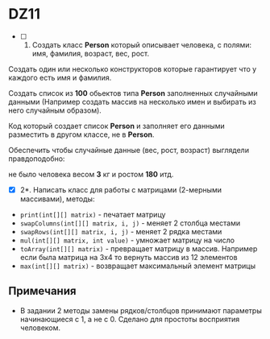 # DZ11

- [ ] 1. Создать класс **Person** который описывает человека, с полями: имя, фамилия, возраст, вес, рост.

Создать один или несколько конструкторов которые гарантирует что у каждого есть имя и фамилия.

Создать список из **100** обьектов типа **Person** заполненных случайными данными (Например создать массив на несколько имен и выбирать из него случайным образом).

Код который создает список **Person** и заполняет его данными разместить в другом классе, не в **Person**.

Обеспечить чтобы случайные данные (вес, рост, возраст) выглядели правдоподобно:

не было человека весом **3** кг и ростом **180** итд.

- [x] 2*. Написать класс для работы с матрицами (2-мерными массивами), методы:

- ```print(int[][] matrix)``` - печатает матрицу
- ```swapColumns(int[][] matrix, i, j)``` - меняет 2 столбца местами
- ```swapRows(int[][] matrix, i, j)``` - меняет 2 рядка местами
- ```mul(int[][] matrix, int value)``` - умножает матрицу на число
- ```toArray(int[][] matrix)``` - превращает матрицу в массив. Например если была матрица на 3x4 то вернуть массив из 12 элементов
- ```max(int[][] matrix)``` - возвращает максимальный элемент матрицы

## Примечания

- В задании 2 методы замены рядков/столбцов принимают параметры начинающиеся с 1, а не с 0. Сделано для простоты восприятия человеком.
